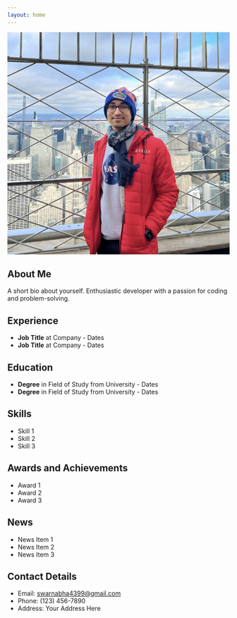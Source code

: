 ```yaml
---
layout: home
---
```


![My Picture](profile.jpg)

## About Me

A short bio about yourself. Enthusiastic developer with a passion for coding and problem-solving.

## Experience

- **Job Title** at Company - Dates
- **Job Title** at Company - Dates
<!-- Add more experiences as needed -->

## Education

- **Degree** in Field of Study from University - Dates
- **Degree** in Field of Study from University - Dates
<!-- Add more education details as needed -->

## Skills

- Skill 1
- Skill 2
- Skill 3
<!-- Add more skills as needed -->

## Awards and Achievements

- Award 1
- Award 2
- Award 3
<!-- Add more awards as needed -->

## News

- News Item 1
- News Item 2
- News Item 3
<!-- Add more news items as needed -->

## Contact Details

- Email: [swarnabha4399@gmail.com](mailto:swarnabha4399@gmail.com)
- Phone: (123) 456-7890
- Address: Your Address Here
